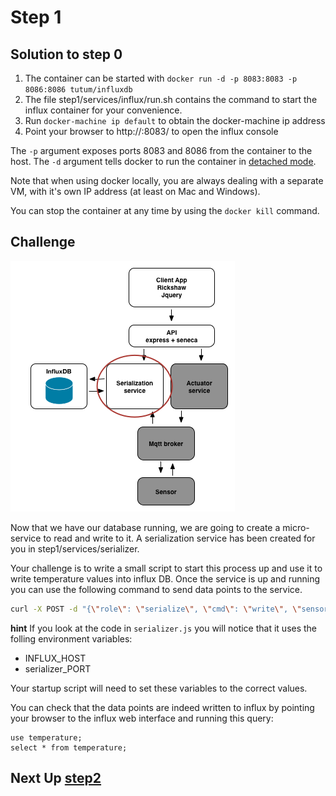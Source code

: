 # Step 1

## Solution to step 0

1. The container can be started with `docker run -d -p 8083:8083 -p 8086:8086 tutum/influxdb`
2. The file step1/services/influx/run.sh contains the command to start the influx container for your convenience.
3. Run `docker-machine ip default` to obtain the docker-machine ip address
4. Point your browser to http://<docker machine ip>:8083/ to open the influx console

The `-p` argument exposes ports 8083 and 8086 from the container to the host. The `-d` argument tells docker to run the container in [detached mode](https://docs.docker.com/engine/reference/run/#detached-d).

Note that when using docker locally, you are always dealing with a separate VM, with it's own IP address (at least on Mac and Windows).

You can stop the container at any time by using the `docker kill` command.

## Challenge
![image](../docs/step1.png)

Now that we have our database running, we are going to create a micro-service to read and write to it. A serialization service has been created for you in step1/services/serializer.

Your challenge is to write a small script to start this process up and use it to write temperature values into influx DB. Once the service is up and running you can use the following command to send data points to the service.

```sh
curl -X POST -d "{\"role\": \"serialize\", \"cmd\": \"write\", \"sensorId\": \"1\", \"temperature\": 32}" http://localhost:10000/act  --header "Content-Type:application/json"
```
__hint__ If you look at the code in `serializer.js` you will notice that it uses the folling environment variables:

* INFLUX_HOST
* serializer_PORT

Your startup script will need to set these variables to the correct values.

You can check that the data points are indeed written to influx by pointing your browser to the influx web interface and running this query:

```
use temperature;
select * from temperature;
```

## Next Up [step2](../step2/README.md)
